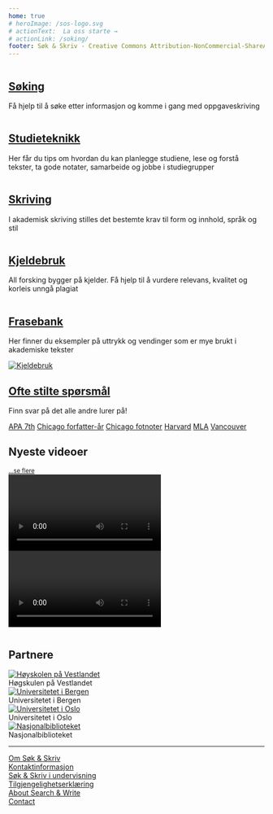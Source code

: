 ```yaml
---
home: true
# heroImage: /sos-logo.svg
# actionText:  La oss starte →
# actionLink: /soking/
footer: Søk & Skriv - Creative Commons Attribution-NonCommercial-ShareAlike 4.0
---
```


<div class="cards">
  <div class="card">
    <div class="image">
      <a href="/soking/"><img src="/images/illustrasjoner_sok_500x450.png" alt=""></a>
    </div>
    <div class="content">
      <h2><a href="/soking/">Søking</a></h2>
      <p>Få hjelp til å søke etter informasjon og komme i gang med oppgaveskriving</p>
    </div>
  </div>

  <div class="card">
    <div class="image">
      <a href="/studieteknikk/"><img src="/images/illustrasjoner_lesing_500x450.png" alt=""></a>
    </div>
    <div class="content">
      <h2><a href="/studieteknikk/">Studieteknikk</a></h2>
      <p>Her får du tips om hvordan du kan planlegge studiene, lese og forstå tekster, ta gode notater, samarbeide og jobbe i studiegrupper</p>
    </div>
  </div>

  <div class="card">
    <div class="image">
      <a href="/skriving/"><img src="/images/illustrasjoner_skriving_500x450.png" alt=""></a>
    </div>
    <div class="content">
      <h2><a href="/skriving/">Skriving</a></h2>
      <p>I akademisk skriving stilles det bestemte krav til form og innhold, språk og stil</p>
    </div>
  </div>

  <div class="card">
    <div class="image">
      <a href="/kjeldebruk/"><img src="/images/illustrasjoner_kildehenvisning_500x450.png" alt=""></a>
    </div>
    <div class="content">
      <h2><a href="/kjeldebruk/">Kjeldebruk</a></h2>
      <p>All forsking bygger på kjelder. Få hjelp til å vurdere relevans, kvalitet og korleis unngå plagiat</p>
    </div>
  </div>
  
  <div class="card">
    <div class="image">
      <a href="/frasebank/"><img src="/images/illustrasjoner_frasebank_500x450.png" alt=""></a>
    </div>
    <div class="content">
      <h2><a href="/frasebank/">Frasebank</a></h2>
      <p>Her finner du eksempler på uttrykk og vendinger som er mye brukt i akademiske tekster</p>
    </div>
  </div>

  <div class="card">
    <div class="image">
      <a href="/frasebank/"><img src="/images/illustrasjoner_faq_500x450.png" alt="Kjeldebruk"></a>
    </div>
    <div class="content">
      <h2><a href="/ofte-stilte-sporsmal/">Ofte stilte spørsmål</a></h2>
      <p>Finn svar på det alle andre lurer på!</p>
    </div>
  </div>
</div>


  

<div class="card references">
  <!-- <div class="image">
    <a href="/referansestiler"><img src="/images/illustrasjoner_lesing_500x450.png" alt="Referansestiler"></a>
  </div> -->
  <div class="content">
    <span class="tags"> 
      <span class="tag"><a href="/referansestiler/apa-7th.html">APA 7th</a></span>
      <span class="tag"><a href="/referansestiler/chicago-forfatter-aar.html">Chicago forfatter-år</a></span>
      <span class="tag"><a href="/referansestiler/chicago-fotnoter.html">Chicago fotnoter</a></span>
      <span class="tag"><a href="/referansestiler/harvard.html">Harvard</a></span>
      <span class="tag"><a href="/referansestiler/mla.html">MLA</a></span>
      <span class="tag"><a href="/referansestiler/vancouver.html">Vancouver</a></span>
    </span>
  </div>
</div>


<section style="margin-bottom:3em;">
  <div class="flex">
    <h2 style="border-bottom:none;">Nyeste videoer</h2>
    <small><a href="/video/soking">...se flere</a></small>
  </div>

  <div class="container">
    <article class="video">
      <Video id="3IIoBZ0Tf_I" />
      <h3>How to cite sources and avoid plagiarism?</h3>
    </article>
    <article class="video">
      <Video id="UpicbnpX_c4" />
      <h3>Bygge inn i Canvas</h3>
    </article>
  </div>
</section>

## Partnere

<div class="partners">
  <div class="partner">
    <a href="https://www.hvl.no">
      <picture>
        <source media="(max-width: 719px)" srcset="/partners/hvl-icon.jpg">
        <img src="/partners/hvl-logo.jpg" alt="Høyskolen på Vestlandet"/>
      </picture>
    </a>
    <div class="title">
      Høgskulen på Vestlandet
    </div>
  </div>
  <div class="partner">
    <a href="https://www.uib.no">
      <picture>
        <source media="(max-width: 719px)" srcset="/partners/uib-icon.png">
        <img src="/partners/uib-logo.png" alt="Universitetet i Bergen"/>
      </picture>
    </a>
    <div class="title">
      Universitetet i Bergen
    </div>
  </div>
  <div class="partner">
    <a href="https://www.uio.no">
      <picture>
        <source media="(max-width: 719px)" type="image/svg+xml" srcset="/partners/04_uio_segl_pos.svg">
        <img src="/partners/uio-logo.svg" alt="Universitetet i Oslo"/>
      </picture>
    </a>
    <div class="title">
      Universitetet i Oslo
    </div>
  </div>
  <div class="partner">
    <a href="https://www.nb.no">
      <picture>
        <source media="(max-width: 719px)" srcset="/partners/nb-icon.png">
        <img src="/partners/nb-logo.png" alt="Nasjonalbiblioteket"/>
      </picture>
    </a>
    <div class="title">
      Nasjonalbiblioteket
    </div>
  </div>
</div>

--- 

<div class="container two-column footer-links">
  <div class="align-right">
    <div><a href="/om/">Om Søk & Skriv</a></div>
    <div><a href="/om/kontaktinformasjon.html">Kontaktinformasjon</a></div>
    <div><a href="/om/sok-og-skriv-i-undervisning.html">Søk & Skriv i undervisning</a></div>
    <div><a href="https://uustatus.no/nb/erklaringer/publisert/c6d9a394-b5ac-48fd-9f1f-0154b2daacbc">Tilgjengelighetserklæring</a></div>
  </div>
  <div class="align-left">
    <div><a href="/en/about/">About Search & Write</a></div>
    <div><a href="/en/about/contact-information.html">Contact</a></div>
  </div>
</div>
